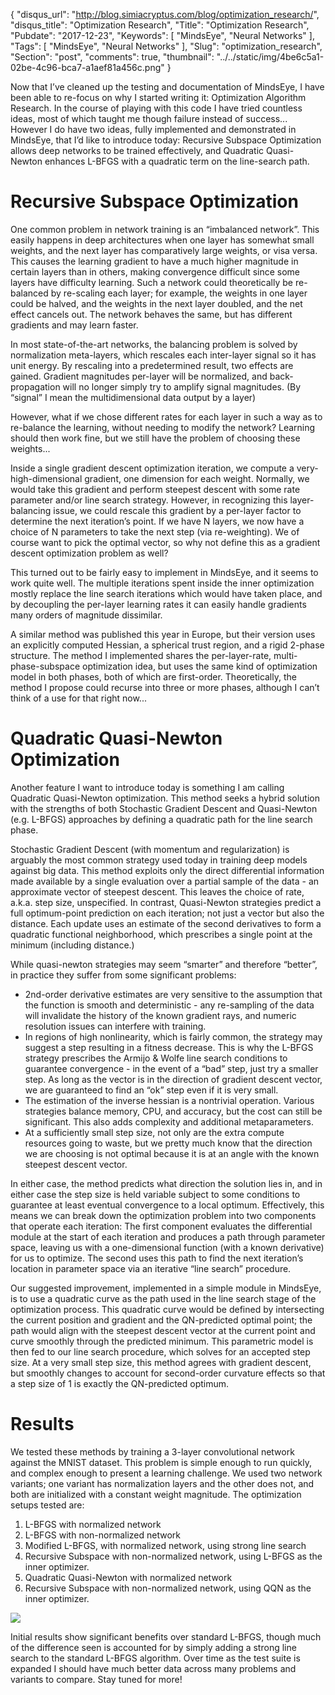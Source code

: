 {
  "disqus_url": "http://blog.simiacryptus.com/blog/optimization_research/",
  "disqus_title": "Optimization Research",
  "Title": "Optimization Research",
  "Pubdate": "2017-12-23",
  "Keywords": [
    "MindsEye",
    "Neural Networks"
  ],
  "Tags": [
    "MindsEye",
    "Neural Networks"
  ],
  "Slug": "optimization_research",
  "Section": "post",
  "comments": true,
  "thumbnail": "../../static/img/4be6c5a1-02be-4c96-bca7-a1aef81a456c.png"
}

Now that I’ve cleaned up the testing and documentation of MindsEye, I have been able to re-focus on why I started writing it: Optimization Algorithm Research. In the course of playing with this code I have tried countless ideas, most of which taught me though failure instead of success... However I do have two ideas, fully implemented and demonstrated in MindsEye, that I’d like to introduce today: Recursive Subspace Optimization allows deep networks to be trained effectively, and Quadratic Quasi-Newton enhances L-BFGS with a quadratic term on the line-search path.

# Recursive Subspace Optimization

One common problem in network training is an “imbalanced network”. This easily happens in deep architectures when one layer has somewhat small weights, and the next layer has comparatively large weights, or visa versa. This causes the learning gradient to have a much higher magnitude in certain layers than in others, making convergence difficult since some layers have difficulty learning. Such a network could theoretically be re-balanced by re-scaling each layer; for example, the weights in one layer could be halved, and the weights in the next layer doubled, and the net effect cancels out. The network behaves the same, but has different gradients and may learn faster.

In most state-of-the-art networks, the balancing problem is solved by normalization meta-layers, which rescales each inter-layer signal so it has unit energy. By rescaling into a predetermined result, two effects are gained. Gradient magnitudes per-layer will be normalized, and back-propagation will no longer simply try to amplify signal magnitudes. (By “signal” I mean the multidimensional data output by a layer)

However, what if we chose different rates for each layer in such a way as to re-balance the learning, without needing to modify the network? Learning should then work fine, but we still have the problem of choosing these weights...

Inside a single gradient descent optimization iteration, we compute a very-high-dimensional gradient, one dimension for each weight. Normally, we would take this gradient and perform steepest descent with some rate parameter and/or line search strategy. However, in recognizing this layer-balancing issue, we could rescale this gradient by a per-layer factor to determine the next iteration’s  point. If we have N layers, we now have a choice of N parameters to take the next step (via re-weighting). We of course want to pick the optimal vector, so why not define this as a gradient descent optimization problem as well?

This turned out to be fairly easy to implement in MindsEye, and it seems to work quite well. The multiple iterations spent inside the inner optimization mostly replace the line search iterations which would have taken place, and by decoupling the per-layer learning rates it can easily handle gradients many orders of magnitude dissimilar.

A similar method was published this year in Europe, but their version uses an explicitly computed Hessian, a spherical trust region, and a rigid 2-phase structure. The method I implemented shares the per-layer-rate, multi-phase-subspace optimization idea, but uses the same kind of optimization model in both phases, both of which are first-order. Theoretically, the method I propose could recurse into three or more phases, although I can’t think of a use for that right now...

# Quadratic Quasi-Newton Optimization

Another feature I want to introduce today is something I am calling Quadratic Quasi-Newton optimization. This method seeks a hybrid solution with the strengths of both Stochastic Gradient Descent and Quasi-Newton (e.g. L-BFGS) approaches by defining a quadratic path for the line search phase.

Stochastic Gradient Descent (with momentum and regularization) is arguably the most common strategy used today in training deep models against big data. This method exploits only the direct differential information made available by a single evaluation over a partial sample of the data - an approximate vector of steepest descent. This leaves the choice of rate, a.k.a. step size, unspecified. In contrast, Quasi-Newton strategies predict a full optimum-point prediction on each iteration; not just a vector but also the distance. Each update uses an estimate of the second derivatives to form a quadratic functional neighborhood, which prescribes a single point at the minimum (including distance.)

While quasi-newton strategies may seem “smarter” and therefore “better”, in practice they suffer from some significant problems:

* 2nd-order derivative estimates are very sensitive to the assumption that the function is smooth and deterministic - any re-sampling of the data will invalidate the history of the known gradient rays, and numeric resolution issues can interfere with training.
* In regions of high nonlinearity, which is fairly common, the strategy may suggest a step resulting in a fitness decrease. This is why the L-BFGS strategy prescribes the Armijo &amp; Wolfe line search conditions to guarantee convergence - in the event of a “bad” step, just try a smaller step. As long as the vector is in the direction of gradient descent vector, we are guaranteed to find an “ok” step even if it is very small.
* The estimation of the inverse hessian is a nontrivial operation. Various strategies balance memory, CPU, and accuracy, but the cost can still be significant. This also adds complexity and additional metaparameters.
* At a sufficiently small step size, not only are the extra compute resources going to waste, but we pretty much know that the direction we are choosing is not optimal because it is at an angle with the known steepest descent vector.

In either case, the method predicts what direction the solution lies in, and in either case the step size is held variable subject to some conditions to guarantee at least eventual convergence to a local optimum. Effectively, this means we can break down the optimization problem into two components that operate each iteration: The first component evaluates the differential module at the start of each iteration and produces a path through parameter space, leaving us with a one-dimensional function (with a known derivative) for us to optimize. The second uses this path to find the next iteration’s location in parameter space via an iterative “line search” procedure.

Our suggested improvement, implemented in a simple module in MindsEye, is to use a quadratic curve as the path used in the line search stage of the optimization process. This quadratic curve would be defined by intersecting the current position and gradient and the QN-predicted optimal point; the path would align with the steepest descent vector at the current point and curve smoothly through the predicted minimum. This parametric model is then fed to our line search procedure, which solves for an accepted step size. At a very small step size, this method agrees with gradient descent, but smoothly changes to account for second-order curvature effects so that a step size of 1 is exactly the QN-predicted optimum.

# Results

We tested these methods by training a 3-layer convolutional network against the MNIST dataset. This problem is simple enough to run quickly, and complex enough to present a learning challenge. We used two network variants; one variant has normalization layers and the other does not, and both are initialized with a constant weight magnitude. The optimization setups tested are:

1. L-BFGS with normalized network
1. L-BFGS with non-normalized network
1. Modified L-BFGS, with normalized network, using strong line search
1. Recursive Subspace with non-normalized network, using L-BFGS as the inner optimizer.
1. Quadratic Quasi-Newton with normalized network
1. Recursive Subspace with non-normalized network, using QQN as the inner optimizer.

![](../../static/img/4be6c5a1-02be-4c96-bca7-a1aef81a456c.png)

Initial results show significant benefits over standard L-BFGS, though much of the difference seen is accounted for by simply adding a strong line search to the standard L-BFGS algorithm. Over time as the test suite is expanded I should have much better data across many problems and variants to compare. Stay tuned for more!





